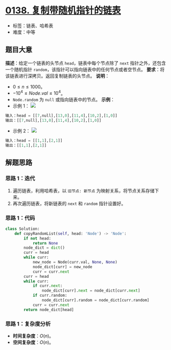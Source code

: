 # [0138. 复制带随机指针的链表](https://leetcode.cn/problems/copy-list-with-random-pointer/)
- 标签：链表、哈希表
- 难度：中等
## 题目大意
**描述**：给定一个链表的头节点 `head`，链表中每个节点除了 `next` 指针之外，还包含一个随机指针 `random`，该指针可以指向链表中的任何节点或者空节点。
**要求**：将该链表进行深拷贝。返回复制链表的头节点。
**说明**：
- $0 \le n \le 1000$。
- $-10^4 \le Node.val \le 10^4$。
- `Node.random` 为 `null` 或指向链表中的节点。
**示例**：
- 示例 1：
![](https://assets.leetcode-cn.com/aliyun-lc-upload/uploads/2020/01/09/e1.png)
```python
输入：head = [[7,null],[13,0],[11,4],[10,2],[1,0]]
输出：[[7,null],[13,0],[11,4],[10,2],[1,0]]
```
- 示例 2：
![](https://assets.leetcode-cn.com/aliyun-lc-upload/uploads/2020/01/09/e2.png)
```python
输入：head = [[1,1],[2,1]]
输出：[[1,1],[2,1]]
```
## 解题思路
### 思路 1：迭代
1. 遍历链表，利用哈希表，以 `旧节点: 新节点` 为映射关系，将节点关系存储下来。
2. 再次遍历链表，将新链表的 `next` 和 `random` 指针设置好。
### 思路 1：代码
```python
class Solution:
    def copyRandomList(self, head: 'Node') -> 'Node':
        if not head:
            return None
        node_dict = dict()
        curr = head
        while curr:
            new_node = Node(curr.val, None, None)
            node_dict[curr] = new_node
            curr = curr.next
        curr = head
        while curr:
            if curr.next:
                node_dict[curr].next = node_dict[curr.next]
            if curr.random:
                node_dict[curr].random = node_dict[curr.random]
            curr = curr.next
        return node_dict[head]
```
### 思路 1：复杂度分析
- **时间复杂度**：$O(n)$。
- **空间复杂度**：$O(n)$。
